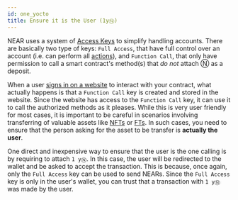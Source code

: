 ```yaml
---
id: one_yocto
title: Ensure it is the User (1yⓃ)
---
```


NEAR uses a system of [Access Keys](../../../1.concepts/1.basics/account.md#access-keys-access-keys) to simplify handling accounts.
There are basically two type of keys: `Full Access`, that have full control over an account (i.e. can perform all [actions](../actions.md)), and 
`Function Call`, that only have permission to call a smart contract's method(s) that _do not_ attach Ⓝ as a deposit.

When a user [signs in on a website](../../integrate/frontend.md#user-sign-in) to interact with your contract, what actually happens is
that a `Function Call` key is created and stored in the website. Since the website has access to the `Function Call` key, it can use it to
call the authorized methods as it pleases. While this is very user friendly for most cases, it is important to be careful in scenarios involving
transferring of valuable assets like [NFTs](../../relevant/nft.md) or [FTs](../../relevant/ft.md). In such cases, you need to ensure that
the person asking for the asset to be transfer is **actually the user**.

One direct and inexpensive way to ensure that the user is the one calling is by requiring to attach `1 yⓃ`. In this case, the user will be
redirected to the wallet and be asked to accept the transaction. This is because, once again, only the `Full Access` key can be used to send NEARs.
Since the `Full Access` key is only in the user's wallet, you can trust that a transaction with `1 yⓃ` was made by the user.